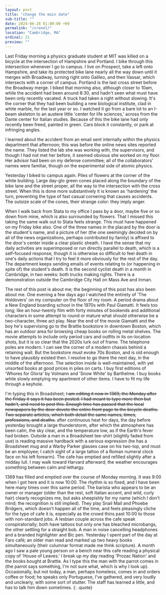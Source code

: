 ```yaml
---
layout: post
title: "change the main date"
sub-title: ""
date: 2024-06-28 01:00:00 +09
permalink: "/crenel/"
location: "Cambridge, MA"
ordinal: 21
preview: ""
---
```


Last Friday morning a physics graduate student at MIT was killed on a bicycle at the intersection of Hampshire and Portland. I bike through this intersection whenever I go to campus. I live on Prospect, take a left onto Hampshire, and take its protected bike lane nearly all the way down until it merges with Broadway, turning right onto Galileo, and then Vassar, which intersects with a corner of campus. Portland is the last cross street before the Broadway merge. I biked that morning also, although closer to 10am, while the accident had been around 8:30, and hadn't seen what must have been only recently vacated. A truck had taken a right without slowing. It's the corner that they had been building a new biological institute, clad in white marble, for the last year or so. I watched it go from a bare lot to an I-beam skeleton to an austere little 'center for life sciences,' across from the Dante center for Italian studies. Because of this the bike lane had only recently been freed, painted in green. Cars block it constantly, or park at infringing angles.

I learned about the accident from an email sent internally within the physics department that afternoon; this was before the online news sites reported the name. They listed the lab she was working with, the supervisors, and though I had not met her before, it seemed obvious she worked on my floor. Her advisor had been on my defense committee; all of the collaborators' names were familiar, though on the experimental side of atomic physics.

Yesterday I biked to campus again. Piles of flowers at the corner of the white building. Large day-glo green cones placed along the boundary of the bike lane and the street proper, all the way to the intersection with the cross street. When this is done more substantively it is known as 'hardening' the turn, preventing the type of fast casual cornering that causes accidents. The outsize scale of the cones, their strange color: they imply anger.

When I walk back from Stata to my office I pass by a door, maybe five or so down from mine, which is also surrounded by flowers. That I missed this taking the same walk out to Stata feels strange. This must have happened on my Friday bike also. One of the three names in the placard by the door is the student's name, and a picture of her (the one seemingly decided on by all of the news organizations, perhaps contributed by family) is affixed to the door's center inside a clear plastic sheath. I have the sense that my daily activities are superimposed or run directly parallel to death, which is a self-focused response, though it is otherwise so difficult to feel death in one's daily actions that I try to feel it more obviously for the rest of the day. The department keeps sending emails of events relating to (or happening in spite of) the student's death. It is the second cyclist death in a month in Cambridge, in two weeks: both trucks making rights. There is a demonstration outside the Cambridge City Hall on Mass Ave and Inman.

The rest of this post is about me; the beginning of this post has also been about me. One evening a few days ago I watched the entirety of 'The Holdovers' on my computer on the floor of my room. A period drama about a New England boarding school in the 1970s with Paul Giamatti. It feels too long; like an hour-twenty film with forty minutes of bookends and additional characters in some attempt to round or mature what should otherwise be a two-character, three act play. Near the end of the movie Giamatti and the boy he's supervising go to the Brattle bookstore in downtown Boston, which has an outdoor area for browsing cheap books on rolling metal shelves. The movie attempts to include only period cars and outfits in its on-location shots, but it is so clear that the 2020s lurk out of frame. The telephone poles are modern. I can see the corner of a modern chassis behind a retaining wall. But the bookstore must evoke 70s Boston, and is old enough to have plausibly existed then. I resolve to go there the next day, in the middle of the afternoon. The selection inside is well-maintained, with yet unsorted books at good prices in piles on carts. I buy first editions of 'Whores for Gloria' by Volmann and 'Snow White' by Barthelme. I buy books while slowly emptying my apartment of other items. I have to fit my life through a keyhole.

I'm typing this in Broadsheet; ~~I am editing it now in 1369, the Monday after the Friday it says it has been posted. I had meant to type more then but hadn't, and need to post this. Enough time has passed that the local newspapers by the door devote the entire front page to the bicycle deaths. Two separate articles, which both detail the same names, times, professions, and deaths.~~ after continuous heat for days, the day before yesterday brought a large thunderstorm, after which the atmosphere has been calm, the sky clear, and the temperature low, as if the Earth's fever had broken. Outside a man in a Broadsheet tee-shirt (slightly faded from use) is reading massive hardback with a serious expression (he has a Broadsheet mug and a Warby Parker glasses case on his two-top, and must be an employee; I catch sight of a large tattoo of a Roman numeral clock face on his left forearm). The cafe has emptied and refilled slightly after a midday lull. I may walk toward Harvard afterward; the weather encourages something between calm and lethargy.

1369 has filled and emptied over the course of Monday morning. It was 9:00 when I got here and it is now 10:00. The rhythm is so fixed, and I have been here many times over this same period. The barista who appears to be an owner or manager (older than the rest, soft Italian accent, and wild, curly hair) clearly recognizes me, but asks sheepishly for my name (which I don't mind; the recognition is still implied). They play Snail Mail and Phoebe Bridgers, which doesn't happen all of the time, and feels pleasingly cliche for the type of cafe it is, especially as the crowd thins past 10:00 to those with non-standard jobs. A lesbian couple across the cafe speak conspiratorially; both have tattoos but only one has bleached microbangs, the other settling for a straight bob. A man in noise cancelling headphones and a branded highlighter and Bic pen. Yesterday I spent part of the day at Faro café; an older man read and marked up two heavy books simultaneously (their columnar format made me think scripture). A month ago I saw a pale young person on a bench near this cafe reading a physical copy of 'House of Leaves.' I break up my day reading 'Prozac Nation' and the books bought at Brattle. As I type this the man with the parrot comes in (the parrot says something, I'm not sure what, which is why I look up). Occasionally, but not today, a man, perhaps homeless, comes in and orders coffee or food; he speaks only Portuguese, I've gathered, and very loudly and unclearly, with some sort of stutter. The staff has learned a little, and has to talk him down sometimes.
{: .quote}

































